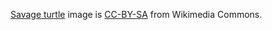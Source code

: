 [Savage turtle] image is [CC-BY-SA] from Wikimedia Commons.

[Savage turtle]: https://commons.wikimedia.org/wiki/File:Alligator_snapping_turtle_-_Geierschildkr%C3%B6te_-_Alligatorschildkr%C3%B6te_-_Macrochelys_temminckii_01.jpg
[CC-BY-SA]: https://creativecommons.org/licenses/by-sa/3.0/deed.en

